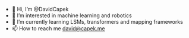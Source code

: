 - 👋 Hi, I’m @DavidCapek
- 👀 I’m interested in machine learning and robotics 
- 🌱 I’m currently learning LSMs, transformers and mapping frameworks
- 📫 How to reach me david@capek.me

<!---
DavidCapek/DavidCapek is a ✨ special ✨ repository because its `README.md` (this file) appears on your GitHub profile.
You can click the Preview link to take a look at your changes.
--->
